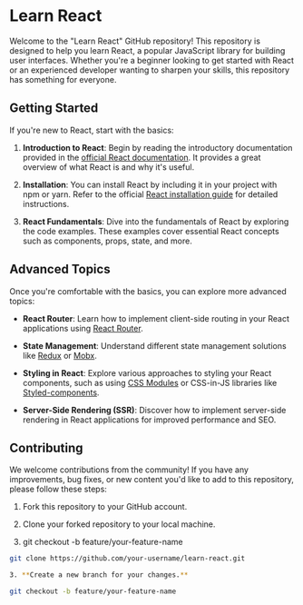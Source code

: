 # Learn React

Welcome to the "Learn React" GitHub repository! This repository is designed to help you learn React, a popular JavaScript library for building user interfaces. Whether you're a beginner looking to get started with React or an experienced developer wanting to sharpen your skills, this repository has something for everyone.

## Getting Started

If you're new to React, start with the basics:

1. **Introduction to React**: Begin by reading the introductory documentation provided in the [official React documentation](https://reactjs.org/docs/getting-started.html). It provides a great overview of what React is and why it's useful.

2. **Installation**: You can install React by including it in your project with npm or yarn. Refer to the official [React installation guide](https://reactjs.org/docs/add-react-to-a-website.html) for detailed instructions.

3. **React Fundamentals**: Dive into the fundamentals of React by exploring the code examples. These examples cover essential React concepts such as components, props, state, and more.

## Advanced Topics

Once you're comfortable with the basics, you can explore more advanced topics:

- **React Router**: Learn how to implement client-side routing in your React applications using [React Router](https://reactrouter.com/).

- **State Management**: Understand different state management solutions like [Redux](https://redux.js.org/) or [Mobx](https://mobx.js.org/).

- **Styling in React**: Explore various approaches to styling your React components, such as using [CSS Modules](https://github.com/css-modules/css-modules) or CSS-in-JS libraries like [Styled-components](https://styled-components.com/).

- **Server-Side Rendering (SSR)**: Discover how to implement server-side rendering in React applications for improved performance and SEO.

## Contributing

We welcome contributions from the community! If you have any improvements, bug fixes, or new content you'd like to add to this repository, please follow these steps:

1. Fork this repository to your GitHub account.

2. Clone your forked repository to your local machine.

3. git checkout -b feature/your-feature-name

```bash
git clone https://github.com/your-username/learn-react.git

3. **Create a new branch for your changes.**

git checkout -b feature/your-feature-name


